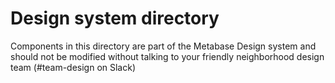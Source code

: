 # Design system directory

Components in this directory are part of the Metabase Design system and should not be modified without talking to your friendly neighborhood design team (#team-design on Slack)
